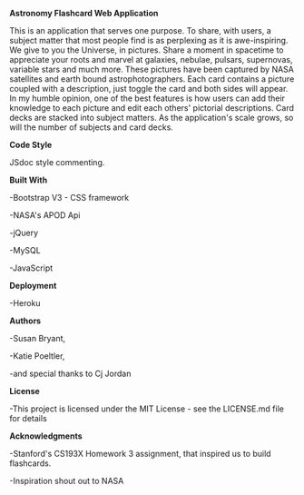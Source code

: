 **Astronomy Flashcard Web Application**

This is an application that serves one purpose. To share, with users, a subject matter that most people find is as  perplexing as it is awe-inspiring.  We give to you the Universe, in pictures. Share a moment in spacetime to appreciate your roots and marvel at galaxies, nebulae, pulsars, supernovas, variable stars and much more. These pictures have been captured by NASA satellites and earth bound astrophotographers. Each card contains a picture coupled with a description, just toggle the card and both sides will appear. In my humble opinion, one of the best features is how users can add their knowledge to each picture and edit each others' pictorial descriptions. Card decks are stacked into subject matters. As the application's scale grows, so will the number of subjects and card decks.  


**Code Style**

JSdoc style commenting.


**Built With**

-Bootstrap V3 - CSS framework

-NASA's APOD Api 

-jQuery

-MySQL

-JavaScript

**Deployment**

-Heroku


**Authors**

-Susan Bryant,

-Katie Poeltler,

-and special thanks to Cj Jordan

**License**

-This project is licensed under the MIT License - see the LICENSE.md file for details

**Acknowledgments**

-Stanford's CS193X Homework 3 assignment, that inspired us to build flashcards. 

-Inspiration shout out to NASA


